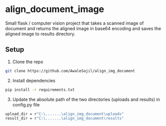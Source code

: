 # align_document_image
Small flask / computer vision project that takes a scanned image of document and returns the aligned image in base64 encoding and saves the aligned image to results directory. 

## Setup

1. Clone the repo
```bash
git clone https://github.com/AwaleSajil/align_img_document
```
2. Install dependencies
```bash
pip install -r requirements.txt
```
3. Update the absolute path of the two directories (uploads and results) in config.py file
```bash
upload_dir = r"C:\.......\align_img_document\uploads"
result_dir = r"C:\.......\align_img_document\results"
```
